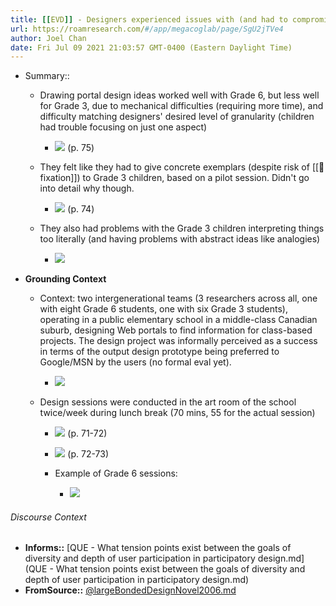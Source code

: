 ```yaml
---
title: [[EVD]] - Designers experienced issues with (and had to compromise) design activities, such as analogies and giving concrete examplers, with 3rd-graders due to cognitive and difficulties with focus and abstract ideas - [[@largeBondedDesignNovel2006]]
url: https://roamresearch.com/#/app/megacoglab/page/SgU2jTVe4
author: Joel Chan
date: Fri Jul 09 2021 21:03:57 GMT-0400 (Eastern Daylight Time)
---
```


- Summary::

    - Drawing portal design ideas worked well with Grade 6, but less well for Grade 3, due to mechanical difficulties (requiring more time), and difficulty matching designers' desired level of granularity (children had trouble focusing on just one aspect)

        - ![](https://firebasestorage.googleapis.com/v0/b/firescript-577a2.appspot.com/o/imgs%2Fapp%2Fmegacoglab%2FJbc1-qKUUo.png?alt=media&token=28be6a5c-cc3c-4c93-85ad-06a223a023b1) (p. 75)

    - They felt like they had to give concrete exemplars (despite risk of [[🧱 fixation]]) to Grade 3 children, based on a pilot session. Didn't go into detail why though.

        - ![](https://firebasestorage.googleapis.com/v0/b/firescript-577a2.appspot.com/o/imgs%2Fapp%2Fmegacoglab%2FvZCt1O1Ste.png?alt=media&token=4b807465-d68e-4fa8-b882-ac20641876d4) (p. 74)

    - They also had problems with the Grade 3 children interpreting things too literally (and having problems with abstract ideas like analogies)

        - ![](https://firebasestorage.googleapis.com/v0/b/firescript-577a2.appspot.com/o/imgs%2Fapp%2Fmegacoglab%2FjFjRpxhBSb.png?alt=media&token=9e9e7e5e-f8d0-48d8-8445-e1c0205a768d)
- **Grounding Context**

    - Context: two intergenerational teams (3 researchers across all, one with eight Grade 6 students, one with six Grade 3 students), operating in a public elementary school in a middle-class Canadian suburb, designing Web portals to find information for class-based projects. The design project was informally perceived as a success in terms of the output design prototype being preferred to Google/MSN by the users (no formal eval yet).

        - ![](https://firebasestorage.googleapis.com/v0/b/firescript-577a2.appspot.com/o/imgs%2Fapp%2Fmegacoglab%2FVq6c3IJV_i.png?alt=media&token=da31b43a-d09e-4ca2-8c18-0fb1d0f8252f)

    - Design sessions were conducted in the art room of the school twice/week during lunch break (70 mins, 55 for the actual session)

        - ![](https://firebasestorage.googleapis.com/v0/b/firescript-577a2.appspot.com/o/imgs%2Fapp%2Fmegacoglab%2FzNsEewGvsA.png?alt=media&token=dc45c8a6-6ac0-42d9-97d5-c46a62d90cd8) (p. 71-72)

        - ![](https://firebasestorage.googleapis.com/v0/b/firescript-577a2.appspot.com/o/imgs%2Fapp%2Fmegacoglab%2FpXIQ4au8Sg.png?alt=media&token=acf7dd11-8554-4042-92d4-ca63d40eb231) (p. 72-73)

        - Example of Grade 6 sessions:

            - ![](https://firebasestorage.googleapis.com/v0/b/firescript-577a2.appspot.com/o/imgs%2Fapp%2Fmegacoglab%2FRNLHHnM4Jz.png?alt=media&token=f8473682-c47d-426d-ac22-e2a081992f7a)

###### Discourse Context

- **Informs::** [QUE - What tension points exist between the goals of diversity and depth of user participation in participatory design.md](QUE - What tension points exist between the goals of diversity and depth of user participation in participatory design.md)
- **FromSource::** [@largeBondedDesignNovel2006.md](@largeBondedDesignNovel2006.md)

